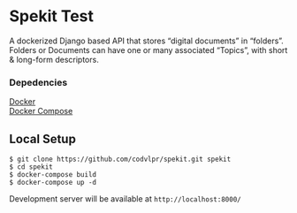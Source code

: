 
# Spekit Test

A dockerized Django based API that stores “digital documents” in “folders”. Folders or Documents can have one or many associated “Topics”, with short & long-form descriptors.

### Depedencies  
[Docker](https://docs.docker.com/get-docker/)  
[Docker Compose](https://docs.docker.com/compose/install/) 

## Local Setup
`$ git clone https://github.com/codvlpr/spekit.git spekit`  
`$ cd spekit`  
`$ docker-compose build`  
`$ docker-compose up -d `

Development server will be available at `http://localhost:8000/`
